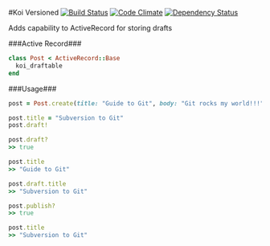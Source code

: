 #Koi Versioned [![Build Status](https://travis-ci.org/rahult/koi_versioned.png?branch=master)](https://travis-ci.org/rahult/koi_versioned) [![Code Climate](https://codeclimate.com/github/rahult/koi_versioned.png)](https://codeclimate.com/github/rahult/koi_versioned) [![Dependency Status](https://gemnasium.com/rahult/koi_versioned.png)](https://gemnasium.com/rahult/koi_versioned)

Adds capability to ActiveRecord for storing drafts


###Active Record###

```ruby
class Post < ActiveRecord::Base
  koi_draftable
end
```


###Usage###

```ruby
post = Post.create(title: "Guide to Git", body: "Git rocks my world!!!")

post.title = "Subversion to Git"
post.draft!

post.draft?
>> true

post.title
>> "Guide to Git"

post.draft.title
>> "Subversion to Git"

post.publish?
>> true

post.title
>> "Subversion to Git"
```

